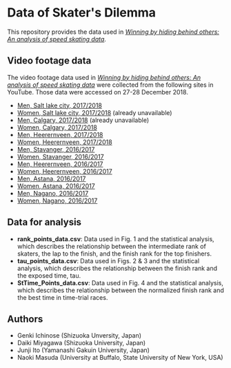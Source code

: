 # Data of Skater's Dilemma
This repository provides the data used in [*Winning by hiding behind others: An analysis of speed skating data*](https://doi.org/10.1371/journal.pone.0237470).

## Video footage data
The video footage data used in [*Winning by hiding behind others: An analysis of speed skating data*](https://doi.org/10.1371/journal.pone.0237470) were collected from the following sites in YouTube. Those data were accessed on 27-28 December 2018.
* [Men, Salt lake city, 2017/2018](https://www.youtube.com/watch?v=yx2DEeb4Wuo)
* [Women, Salt lake city, 2017/2018](https://www.youtube.com/watch?v=7P_GbrkhTw8) (already unavailable)
* [Men, Calgary, 2017/2018](https://www.youtube.com/watch?v=ebRNPxLQZ0E) (already unavailable)
* [Women, Calgary, 2017/2018](https://www.youtube.com/watch?v=ebRNPxLQZ0E)
* [Men, Heerernveen, 2017/2018](https://www.youtube.com/watch?v=8IFPJx5hbfI)
* [Women, Heerernveen, 2017/2018](https://www.youtube.com/watch?v=8IFPJx5hbfI)
* [Men, Stavanger, 2016/2017](https://www.youtube.com/watch?v=5zvgbjer-Ag)
* [Women, Stavanger, 2016/2017](https://www.youtube.com/watch?v=MaH_G8L1Z2g)
* [Men, Heerernveen, 2016/2017](https://www.youtube.com/watch?v=SDjK258y6ec)
* [Women, Heerernveen, 2016/2017](https://www.youtube.com/watch?v=vd48J5j8ZYU)
* [Men, Astana, 2016/2017](https://www.youtube.com/watch?v=UzoTjTZohmc)
* [Women, Astana, 2016/2017](https://www.youtube.com/watch?v=Za_9lU6cvjs)
* [Men, Nagano, 2016/2017](https://www.youtube.com/watch?v=cE2xhQgCB2M)
* [Women, Nagano, 2016/2017](https://www.youtube.com/watch?v=Qu2v7DArBFE)


## Data for analysis
* __rank_points_data.csv__: Data used in Fig. 1 and the statistical analysis, which describes the relationship between the intermediate rank of skaters, the lap to the finish, and the finish rank for the top finishers.
* __tau_points_data.csv__: Data used in Figs. 2 & 3 and the statistical analysis, which describes the relationship between the finish rank and the exposed time, tau.
* __StTime_Points_data.csv__: Data used in Fig. 4 and the statistical analysis, which describes the relationship between the normalized finish rank and the best time in time-trial races.

## Authors
* Genki Ichinose (Shizuoka Unversity, Japan)
* Daiki Miyagawa (Shizuoka University, Japan)
* Junji Ito (Yamanashi Gakuin University, Japan)
* Naoki Masuda (University at Buffalo, State University of New York, USA)

